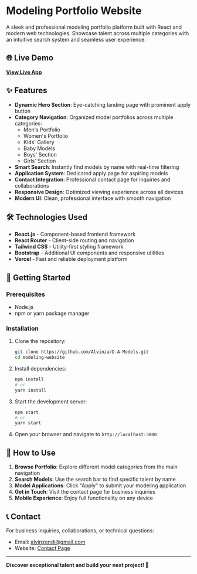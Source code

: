 # Modeling Portfolio Website

A sleek and professional modeling portfolio platform built with React and modern web technologies. Showcase talent across multiple categories with an intuitive search system and seamless user experience.

## 🌐 Live Demo

**[View Live App](https://d-a-models.vercel.app/)**

## ✨ Features

- **Dynamic Hero Section**: Eye-catching landing page with prominent apply button
- **Category Navigation**: Organized model portfolios across multiple categories:
  - Men's Portfolio
  - Women's Portfolio  
  - Kids' Gallery
  - Baby Models
  - Boys' Section
  - Girls' Section
- **Smart Search**: Instantly find models by name with real-time filtering
- **Application System**: Dedicated apply page for aspiring models
- **Contact Integration**: Professional contact page for inquiries and collaborations
- **Responsive Design**: Optimized viewing experience across all devices
- **Modern UI**: Clean, professional interface with smooth navigation

## 🛠️ Technologies Used

- **React.js** - Component-based frontend framework
- **React Router** - Client-side routing and navigation
- **Tailwind CSS** - Utility-first styling framework
- **Bootstrap** - Additional UI components and responsive utilities
- **Vercel** - Fast and reliable deployment platform

## 🚀 Getting Started

### Prerequisites

- Node.js 
- npm or yarn package manager

### Installation

1. Clone the repository:
   ```bash
   git clone https://github.com/Alvinza/D-A-Models.git
   cd modeling-website
   ```

2. Install dependencies:
   ```bash
   npm install
   # or
   yarn install
   ```

3. Start the development server:
   ```bash
   npm start
   # or
   yarn start
   ```

4. Open your browser and navigate to `http://localhost:3000`

## 📖 How to Use

1. **Browse Portfolio**: Explore different model categories from the main navigation
2. **Search Models**: Use the search bar to find specific talent by name
3. **Model Applications**: Click "Apply" to submit your modeling application
4. **Get in Touch**: Visit the contact page for business inquiries
5. **Mobile Experience**: Enjoy full functionality on any device


## 📞 Contact

For business inquiries, collaborations, or technical questions:
- Email: alvinzondi@gmail.com
- Website: [Contact Page](https://d-a-models.vercel.app/contact)

---

**Discover exceptional talent and build your next project! 📸**
